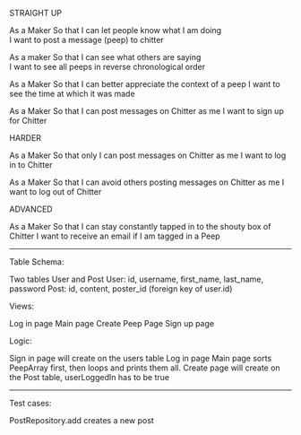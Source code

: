 STRAIGHT UP

As a Maker
So that I can let people know what I am doing  
I want to post a message (peep) to chitter

As a maker
So that I can see what others are saying  
I want to see all peeps in reverse chronological order

As a Maker
So that I can better appreciate the context of a peep
I want to see the time at which it was made

As a Maker
So that I can post messages on Chitter as me
I want to sign up for Chitter

HARDER

As a Maker
So that only I can post messages on Chitter as me
I want to log in to Chitter

As a Maker
So that I can avoid others posting messages on Chitter as me
I want to log out of Chitter

ADVANCED

As a Maker
So that I can stay constantly tapped in to the shouty box of Chitter
I want to receive an email if I am tagged in a Peep

----

Table Schema:

Two tables 
User and Post 
User: id, username, first_name, last_name, password
Post: id, content, poster_id (foreign key of user.id)

Views: 

Log in page 
Main page 
Create Peep Page
Sign up page

Logic: 

Sign in page will create on the users table 
Log in page 
Main page sorts PeepArray first, then loops and prints them all. 
Create page will create on the Post table, userLoggedIn has to be true

----

Test cases: 

PostRepository.add creates a new post

